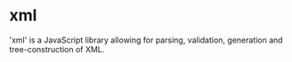 # xml

'xml' is a JavaScript library allowing for parsing, validation, generation and tree-construction of XML.

